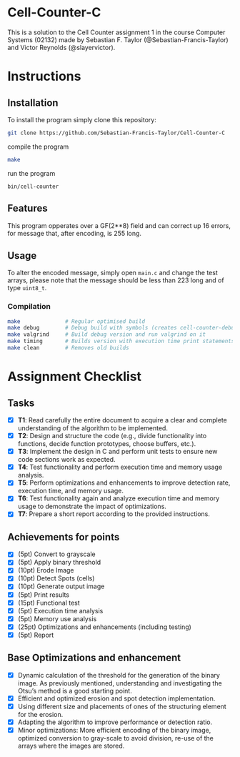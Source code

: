 # Cell-Counter-C
This is a solution to the Cell Counter assignment 1 in the course Computer Systems (02132) made by Sebastian F. Taylor (@Sebastian-Francis-Taylor) and Victor Reynolds (@slayervictor).

# Instructions
## Installation
To install the program simply clone this repository:
```bash
git clone https://github.com/Sebastian-Francis-Taylor/Cell-Counter-C
```
compile the program
```bash
make
```
run the program
```
bin/cell-counter
```

## Features
This program opperates over a GF(2**8) field and can correct up 16 errors, for message that, after encoding, is 255 long. 

## Usage
To alter the encoded message, simply open `main.c` and change the test arrays, please note that the message should be less than 223 long and of type `uint8_t`.

### Compilation
```bash
make              # Regular optimised build
make debug        # Debug build with symbols (creates cell-counter-debug)
make valgrind     # Build debug version and run valgrind on it
make timing       # Builds version with execution time print statements (creates cell-counter-timing)
make clean        # Removes old builds 
```

# Assignment Checklist
## Tasks
- [x] **T1**: Read carefully the entire document to acquire a clear and complete understanding of the algorithm to be implemented.  
- [x] **T2**: Design and structure the code (e.g., divide functionality into functions, decide function prototypes, choose buffers, etc.).  
- [x] **T3**: Implement the design in C and perform unit tests to ensure new code sections work as expected.  
- [x] **T4**: Test functionality and perform execution time and memory usage analysis.  
- [x] **T5**: Perform optimizations and enhancements to improve detection rate, execution time, and memory usage.  
- [x] **T6**: Test functionality again and analyze execution time and memory usage to demonstrate the impact of optimizations.  
- [x] **T7**: Prepare a short report according to the provided instructions.  

## Achievements for points
- [x] (5pt) Convert to grayscale
- [x] (5pt) Apply binary threshold
- [x] (10pt) Erode Image
- [x] (10pt) Detect Spots (cells)
- [x] (10pt) Generate output image
- [x] (5pt) Print results
- [x] (15pt) Functional test
- [x] (5pt) Execution time analysis
- [x] (5pt) Memory use analysis
- [x] (25pt) Optimizations and enhancements (including testing)
- [x] (5pt) Report 

## Base Optimizations and enhancement
- [x] Dynamic calculation of the threshold for the generation of the binary image. As previously mentioned, understanding and investigating the Otsu’s method is a good starting point.
- [x] Efficient and optimized erosion and spot detection implementation.
- [x] Using different size and placements of ones of the structuring element for the erosion.
- [x] Adapting the algorithm to improve performance or detection ratio.
- [x] Minor optimizations: More efficient encoding of the binary image, optimized conversion to gray-scale to avoid division, re-use of the arrays where the images are stored.
